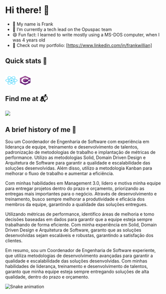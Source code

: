 # Hi there! 👻

- 👋 My name is Frank
- 🌱 I’m currently a tech lead on the Opuspac team 
- 😄 Fun fact: I learned to write mostly using a MS-DOS computer, when I was 4 years old
- 🔭 Check out my portfolio: [https://www.linkedin.com/in/frankwillian]

## Quick stats 🚀

<div style="display: inline_block"><br>
  <img align="center" alt="Rafa-React" height="30" width="40" src="https://raw.githubusercontent.com/devicons/devicon/master/icons/react/react-original.svg">
  <img align="center" alt="Rafa-Csharp" height="30" width="40" src="https://raw.githubusercontent.com/devicons/devicon/master/icons/csharp/csharp-original.svg">
</div>
  
  ## Find me at 📬
 
<div> 
  <a href="https://www.linkedin.com/in/frankwillian/" target="_blank"><img src="https://img.shields.io/badge/-LinkedIn-%230077B5?style=for-the-badge&logo=linkedin&logoColor=white" target="_blank"></a> 
</div>

## A brief history of me 📖

Sou um Coordenador de Engenharia de Software com experiência em liderança de equipe, treinamento e desenvolvimento de talentos, padronização de metodologias de trabalho e implantação de métricas de performance. Utilizo as metodologias Solid, Domain Driven Design e Arquitetura de Software para garantir a qualidade e escalabilidade das soluções desenvolvidas. Além disso, utilizo a metodologia Kanban para melhorar o fluxo de trabalho e aumentar a eficiência.

Com minhas habilidades em Management 3.0, lidero e motiva minha equipe para entregar projetos dentro do prazo e orçamento, priorizando as entregas mais importantes para o negócio. Através de desenvolvimento e treinamento, busco sempre melhorar a produtividade e eficácia dos membros da equipe, garantindo a qualidade das soluções entregues.

Utilizando métricas de performance, identifico áreas de melhoria e tomo decisões baseadas em dados para garantir que a equipe esteja sempre trabalhando de forma eficiente. Com minha experiência em Solid, Domain Driven Design e Arquitetura de Software, garanto que as soluções desenvolvidas sejam escaláveis e robustas, garantindo a satisfação dos clientes.

Em resumo, sou um Coordenador de Engenharia de Software experiente, que utiliza metodologias de desenvolvimento avançadas para garantir a qualidade e escalabilidade das soluções desenvolvidas. Com minhas habilidades de liderança, treinamento e desenvolvimento de talentos, garanto que minha equipe esteja sempre entregando soluções de alta qualidade, dentro do prazo e orçamento.

![Snake animation](https://github.com/thaifurforo/thaifurforo/blob/output/github-contribution-grid-snake.svg)
